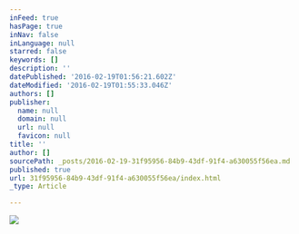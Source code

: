 ```yaml
---
inFeed: true
hasPage: true
inNav: false
inLanguage: null
starred: false
keywords: []
description: ''
datePublished: '2016-02-19T01:56:21.602Z'
dateModified: '2016-02-19T01:55:33.046Z'
authors: []
publisher:
  name: null
  domain: null
  url: null
  favicon: null
title: ''
author: []
sourcePath: _posts/2016-02-19-31f95956-84b9-43df-91f4-a630055f56ea.md
published: true
url: 31f95956-84b9-43df-91f4-a630055f56ea/index.html
_type: Article

---
```

![](https://the-grid-user-content.s3-us-west-2.amazonaws.com/be079e01-f5fe-4ef9-902b-2a72b38c0ef0.jpg)